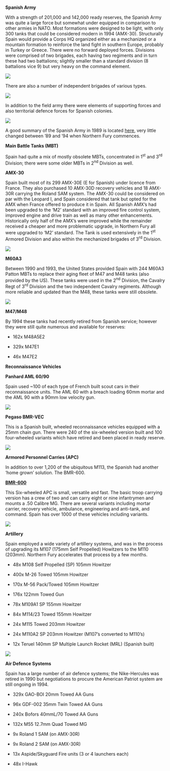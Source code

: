 **Spanish Army**

With a strength of 201,000 and 142,000 ready reserves, the Spanish Army
was quite a large force but somewhat under equipped in comparison to
other armies in NATO. Most formations were designed to be light, with
only 300 tanks that could be considered modern in 1994 (AMX-30).
Structurally Spain would provide a Corps HQ organized either as a
mechanized or a mountain formation to reinforce the land fight in
southern Europe, probably in Turkey or Greece. There were no forward
deployed forces. Divisions were comprised of two brigades, each having
two regiments and in turn these had two battalions; slightly smaller
than a standard division (8 battalions vice 9) but very heavy on the
command element.

![](/assets/images/nato/es/army/image1.png)

There are also a number of independent brigades of various types.

![](/assets/images/nato/es/army/image2.png)

In addition to the field army there were elements of supporting forces
and also territorial defence forces for Spanish colonies.

![](/assets/images/nato/es/army/image3.png)

A good summary of the Spanish Army in 1989 is located
[here](https://en.wikipedia.org/wiki/Structure_of_the_Spanish_Army_in_1989),
very little changed between ’89 and ’94 when Northern Fury commences.

**Main Battle Tanks (MBT)**

Spain had quite a mix of mostly obsolete MBTs, concentrated in
1<sup>st</sup> and 3<sup>rd</sup> Division; there were some older MBTs
in 2<sup>nd</sup> Division as well.

**AMX-30**

Spain built most of its 299 AMX-30E (E for Spanish) under licence from
France. They also purchased 10 AMX-30D recovery vehicles and 18 AMX-30R
carrying the Roland SAM system. The AMX-30 could be considered on par
with the Leopard I, and Spain considered that tank but opted for the AMX
when France offered to produce it in Spain. All Spanish AMX’s had been
upgraded to the ‘M2’ standard with an improved fire control system,
improved engine and drive train as well as many other enhancements.
Historically only half of the AMX’s were improved while the remainder
received a cheaper and more problematic upgrade, in Northern Fury all
were upgraded to ‘M2’ standard. The Tank is used extensively in the
1<sup>st</sup> Armored Division and also within the mechanized brigades
of 3<sup>rd</sup> Division.

![](/assets/images/nato/es/army/image4.jpg)

**M60A3**

Between 1990 and 1993, the United States provided Spain with 244 M60A3
Patton MBTs to replace their aging fleet of M47 and M48 tanks (also
provided by the US). These tanks were used in the 2<sup>nd</sup>
Division, the Cavalry Regt of 3<sup>rd</sup> Division and the two
independent Cavalry regiments. Although more reliable and updated than
the M48, these tanks were still obsolete.

![](/assets/images/nato/es/army/image5.jpg)

**M47/M48**

By 1994 these tanks had recently retired from Spanish service; however
they were still quite numerous and available for reserves:

  - 162x M48A5E2

  - 329x M47E1

  - 46x M47E2

**Reconnaissance Vehicles**

**Panhard AML 60/90**

Spain used \~100 of each type of French built scout cars in their
reconnaissance units. The AML 60 with a breach loading 60mm mortar and
the AML 90 with a 90mm low velocity gun.

![](/assets/images/nato/es/army/image6.png)

**Pegaso BMR-VEC**

This is a Spanish built, wheeled reconnaissance vehicles equipped with a
25mm chain gun. There were 240 of the six-wheeled version built and 100
four-wheeled variants which have retired and been placed in ready
reserve.

![](/assets/images/nato/es/army/image7.jpg)

**Armored Personnel Carries (APC)**

In addition to over 1,200 of the ubiquitous M113, the Spanish had
another ‘home grown’ solution. The BMR-600.

[**BMR-600**](https://army-guide.com/eng/product2069.html)

This Six-wheeled APC is small, versatile and fast. The basic troop
carrying version has a crew of two and can carry eight or nine
infantrymen and mounts a .50 Calibre MG. There are several variants
including mortar carrier, recovery vehicle, ambulance, engineering and
anti-tank, and command. Spain has over 1000 of these vehicles including
variants.

![](/assets/images/nato/es/army/image8.jpg)

**Artillery**

Spain employed a wide variety of artillery systems, and was in the
process of upgrading its M107 (175mm Self Propelled) Howitzers to the
M110 (203mm). Northern Fury accelerates that process by a few months.

  - 48x M108 Self Propelled (SP) 105mm Howitzer

  - 400x M-26 Towed 105mm Howitzer

  - 170x M-56 Pack/Towed 105mm Howitzer

  - 176x 122mm Towed Gun

  - 78x M109A1 SP 155mm Howitzer

  - 84x M114/23 Towed 155mm Howitzer

  - 24x M115 Towed 203mm Howitzer

  - 24x M110A2 SP 203mm Howitzer (M107’s converted to M110’s)

  - 12x Teruel 140mm SP Multiple Launch Rocket (MRL) (Spanish built)

![](/assets/images/nato/es/army/image9.jpg)

**Air Defence Systems**

Spain has a large number of air defence systems; the Nike-Hercules was
retired in 1990 but negotiations to procure the American Patriot system
are still ongoing in 1994.

  - 329x GAO-BOI 20mm Towed AA Guns

  - 96x GDF-002 35mm Twin Towed AA Guns

  - 240x Bofors 40mmL/70 Towed AA Guns

  - 132x M55 12.7mm Quad Towed MG

  - 9x Roland 1 SAM (on AMX-30R)

  - 9x Roland 2 SAM (on AMX-30R)

  - 13x Aspide/Skyguard Fire units (3 or 4 launchers each)

  - 48x I-Hawk
